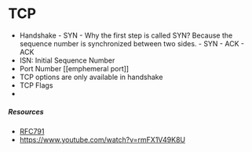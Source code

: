 # TCP

- Handshake
		- SYN - Why the first step is called SYN? Because the sequence number is synchronized between two sides.
		- SYN - ACK
		- ACK
- ISN: Initial Sequence Number
- Port Number [[emphemeral port]]
- TCP options are only available in handshake
- TCP Flags
- 

##### Resources
- [RFC791](https://www.rfc-editor.org/rfc/rfc791.html)
- https://www.youtube.com/watch?v=rmFX1V49K8U